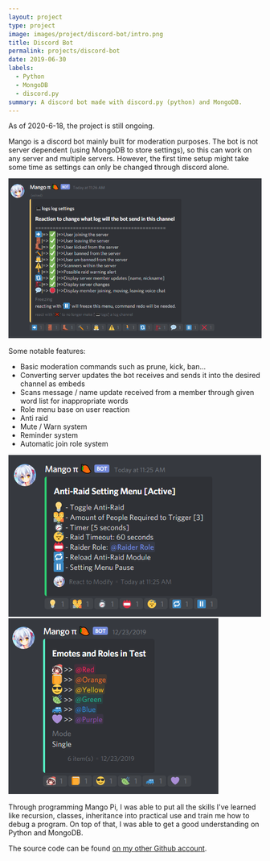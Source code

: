 ```yaml
---
layout: project
type: project
image: images/project/discord-bot/intro.png
title: Discord Bot
permalink: projects/discord-bot
date: 2019-06-30
labels:
  - Python
  - MongoDB
  - discord.py
summary: A discord bot made with discord.py (python) and MongoDB.
---
```

As of 2020-6-18, the project is still ongoing.

Mango is a discord bot mainly built for moderation purposes. The bot is not server dependent (using MongoDB to store settings), so this can work on any server and multiple servers. However, the first time setup might take some time as settings can only be changed through discord alone.

<img class="ui images" src="/images/project/discord-bot/log.png">

Some notable features:
* Basic moderation commands such as prune, kick, ban...
* Converting server updates the bot receives and sends it into the desired channel as embeds
* Scans message / name update received from a member through given word list for inappropriate words
* Role menu base on user reaction
* Anti raid
* Mute / Warn system
* Reminder system
* Automatic join role system

<div class="ui medium rounded images">
  <img class="ui images" src="/images/project/discord-bot/antiraid.png">
  <img class="ui images" src="/images/project/discord-bot/role.png">
</div>

Through programming Mango Pi, I was able to put all the skills I've learned like recursion, classes, inheritance into practical use and train me how to debug a program. On top of that, I was able to get a good understanding on Python and MongoDB.

The source code can be found [on my other Github account](https://github.com/Necom1/Mango-Pi).
